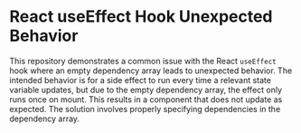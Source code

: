 # React useEffect Hook Unexpected Behavior

This repository demonstrates a common issue with the React `useEffect` hook where an empty dependency array leads to unexpected behavior. The intended behavior is for a side effect to run every time a relevant state variable updates, but due to the empty dependency array, the effect only runs once on mount. This results in a component that does not update as expected. The solution involves properly specifying dependencies in the dependency array.